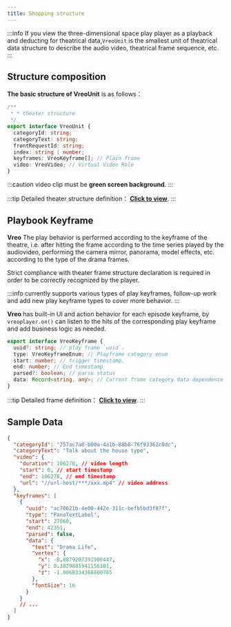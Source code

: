 ```yaml
---
title: Shopping structure
---
```


:::info
If you view the three-dimensional space play player as a playback and deducting for theatrical data,`VreoUnit` is the smallest unit of theatrical data structure to describe the audio video, theatrical frame sequence, etc.
:::

## Structure composition

**The basic structure of VreoUnit** is as follows：

```ts title="剧本结构"
/**
 * * theater structure
 */
export interface VreoUnit {
  categoryId: string;
  categoryText: string;
  frontRequestId: string;
  index: string | number;
  keyframes: VreoKeyframe[]; // Plain frame
  video: VreoVideo; // Virtual Video Role
}
```

:::caution
video clip must be **green screen background**.
:::

:::tip
Detailed theater structure definition： **[Click to view](https://unpkg.com/@realsee/vreo@0.2.0-alpha.10/docs/interfaces/Player.VreoUnit.html)**.
:::

## Playbook Keyframe

**Vreo** The play behavior is performed according to the keyframe of the theatre, i.e. after hitting the frame according to the time series played by the audiovideo, performing the camera mirror, panorama, model effects, etc. according to the type of the drama frames.

Strict compliance with theater frame structure declaration is required in order to be correctly recognized by the player.

:::info
currently supports various types of play keyframes, follow-up work and add new play keyframe types to cover more behavior.
:::

**Vreo** has built-in UI and action behavior for each episode keyframe, by `vreoplayer.on()` can listen to the hits of the corresponding play keyframe and add business logic as needed.

```ts title="剧本帧结构声明"
export interface VreoKeyframe {
  uuid?: string; // play frame `uuid`.
  type: VreoKeyframeEnum; // Playframe category enum
  start: number; // trigger timestamp.
  end: number; // End timestamp
  parsed?: boolean; // parse status
  data: Record<string, any>; // Current frame category data dependence
}
```

:::tip
Detailed frame definition： **[Click to view](https://unpkg.com/@realsee/vreo@0.2.0-alpha.10/docs/interfaces/Player.VreoKeyframe.html)**.
:::

## Sample Data

```json title="VreoUnit数据样例"
{
  "categoryId": "257ac7a8-b00a-4a1b-88b8-76f93362c0dc",
  "categoryText": "Talk about the house type",
  "video": {
    "duration": 106278, // video length
    "start": 0, // start timestamp
    "end": 106278, // end timestamp
    "url": "//url-host/***/xxx.mp4" // video address
  },
  "keyframes": [
    {
      "uuid": "ac70621b-4e00-442e-311c-befb5bd3f87f",
      "type": "PanoTextLabel",
      "start": 27060,
      "end": 42351,
      "parsed": false,
      "data": {
        "text": "Drama Life",
        "vertex": {
          "x": -0.8879207391906447,
          "y": 0.3829881941156301,
          "z": -1.8068334368800785
        },
        "fontSize": 16
      }
    }
    // ...
  ]
}
```
